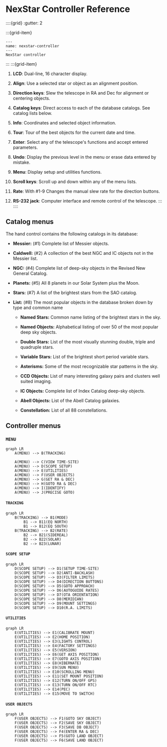 # NexStar Controller Reference

::::{grid}
:gutter: 2

:::{grid-item}

```{figure} figures/NexStar.png
---
name: nexstar-controller
---
NexStar controller
```

:::
:::{grid-item}

1. **LCD**: Dual-line, 16 character display.

2. **Align**: Use a selected star or object as an alignment position.

3. **Direction keys**: Slew the telescope in RA and Dec for alignment or centering objects.

4. **Catalog keys**: Direct access to each of the database catalogs. See catalog lists below.

5. **Info**: Coordinates and selected object information.

6. **Tour**: Tour of the best objects for the current date and time.

7. **Enter**: Select any of the telescope's functions and accept entered parameters.

8. **Undo**: Display the previous level in the menu or erase data entered by mistake.

9. **Menu**: Display setup and utilities functions.

10. **Scroll keys**: Scroll up and down within any of the menu lists.

11. **Rate**: With #1-9 Changes the manual slew rate for the direction buttons.

12. **RS-232 jack**: Computer interface and remote control of the telescope.
:::
::::

## Catalog menus

The hand control contains the following catalogs in its database:

- **Messier:** (#1) Complete list of Messier objects.

- **Caldwell:** (#2) A collection of the best NGC and IC objects not in the Messier list.

- **NGC:** (#4) Complete list of deep-sky objects in the Revised New General Catalog.

- **Planets:** (#5) All 8 planets in our Solar System plus the Moon.

- **Stars:** (#7) A list of the brightest stars from the SAO catalog.

- **List:** (#8) The most popular objects in the database broken down by type and common name

  - **Named Stars:** Common name listing of the brightest stars in the sky.

  - **Named Objects:** Alphabetical listing of over 50 of the most popular deep sky objects.

  - **Double Stars:** List of the most visually stunning double, triple and quadruple stars.

  - **Variable Stars:** List of the brightest short period variable stars.

  - **Asterisms:** Some of the most recognizable star patterns in the sky.

  - **CCD Objects:** List of many interesting galaxy pairs and clusters well suited imaging.

  - **IC Objects:** Complete list of Index Catalog deep-sky objects.
  
  - **Abell Objects:** List of the Abell Catalog galaxies.

  - **Constellation:** List of all 88 constellations.

## Controller menus

### `MENU`

```{mermaid}
graph LR
    A(MENU) --> B(TRACKING)

    A(MENU) --> C(VIEW TIME-SITE)
    A(MENU) --> D(SCOPE SETUP)
    A(MENU) --> E(UTILITIES)
    A(MENU) --> F(USER OBJECTS)
    A(MENU) --> G(GET RA & DEC)
    A(MENU) --> H(GOTO RA & DEC)
    A(MENU) --> I(IDENTIFY)
    A(MENU) --> J(PRECISE GOTO)
```

#### `TRACKING`

```{mermaid}
graph LR
    B(TRACKING) --> B1(MODE)
        B1 --> B11(EQ NORTH)
        B1 --> B12(EQ SOUTH)
    B(TRACKING) --> B2(RATE)
        B2 --> B21(SIDEREAL)
        B2 --> B22(SOLAR)
        B2 --> B23(LUNAR)
```

#### `SCOPE SETUP`

```{mermaid}
graph LR
    D(SCOPE SETUP) --> D1(SETUP TIME-SITE)
    D(SCOPE SETUP) --> D2(ANTI-BACKLASH)
    D(SCOPE SETUP) --> D3(FILTER LIMITS)
    D(SCOPE SETUP) --> D4(DIRECTION BUTTONS)
    D(SCOPE SETUP) --> D5(GOTO APPROACH)
    D(SCOPE SETUP) --> D6(AUTOGUIDE RATES)
    D(SCOPE SETUP) --> D7(OTA ORIENTATION)
    D(SCOPE SETUP) --> D8(MERIDIAN)
    D(SCOPE SETUP) --> D9(MOUNT SETTINGS)
    D(SCOPE SETUP) --> D10(R.A. LIMITS)
```

#### `UTILITIES`

```{mermaid}
graph LR
    E(UTILITIES) --> E1(CALIBRATE MOUNT)
    E(UTILITIES) --> E2(HOME POSITION)
    E(UTILITIES) --> E3(LIGHTS CONTROL)
    E(UTILITIES) --> E4(FACTORY SETTINGS)
    E(UTILITIES) --> E5(VERSION)
    E(UTILITIES) --> E6(GET AXIS POSITION)
    E(UTILITIES) --> E7(GOTO AXIS POSITION)
    E(UTILITIES) --> E8(HIBERNATE)
    E(UTILITIES) --> E9(SUN MENU)
    E(UTILITIES) --> E10(SCROLLING MENU)
    E(UTILITIES) --> E11(SET MOUNT POSITION)
    E(UTILITIES) --> E12(TURN ON/OFF GPS)
    E(UTILITIES) --> E13(TURN ON/OFF RTC)
    E(UTILITIES) --> E14(PEC)
    E(UTILITIES) --> E15(MOVE TO SWITCH)
```

#### `USER OBJECTS`

```{mermaid}
graph LR
    F(USER OBJECTS) --> F1(GOTO SKY OBJECT)
    F(USER OBJECTS) --> F2(SAVE SKY OBJECT)
    F(USER OBJECTS) --> F3(SAVE DB OBJECT)
    F(USER OBJECTS) --> F4(ENTER RA & DEC)
    F(USER OBJECTS) --> F5(GOTO LAND OBJECT)
    F(USER OBJECTS) --> F6(SAVE LAND OBJECT)
```
